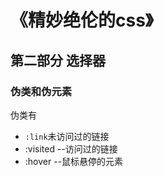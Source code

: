 # 《精妙绝伦的css》

## 第二部分 选择器

### 伪类和伪元素

伪类有   
- `:link`未访问过的链接
- :visited --访问过的链接
- :hover --鼠标悬停的元素